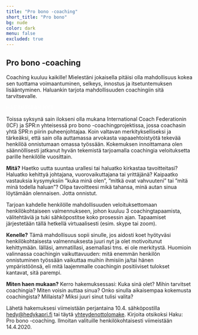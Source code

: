 ```yaml
---
title: "Pro bono -coaching"
short_title: "Pro bono"
bg: nude
color: dark
menu: false
excluded: true
---
```

<div class="toplogo" style="cursor:pointer" onclick="javascript:document.location='https://hedykapri.fi/'"></div>

## Pro bono -coaching

Coaching kuuluu kaikille! Mielestäni jokaisella pitäisi olla mahdollisuus kokea sen tuottama voimaantuminen, selkeys, innostus ja itsetuntemuksen lisääntyminen.
Haluankin tarjota mahdollisuuden coachingiin sitä tarvitsevalle.

<div id="expandable-pro_bono_coaching" class="expandable-container">

<p>
	<div class="apply_button">
		<span><a href="#miten_haen_mukaan" style="color:#ffffff; text-decoration: none; :hover { text-decoration: none;}">HAE MUKAAN NYT</a></span>
	</div>
</p>

<p>
Toissa syksynä sain ilokseni olla mukana International Coach Federationin (ICF) ja SPR:n yhteisessä pro bono -coachingprojektissa, jossa coachasin yhtä SPR:n piirin puheenjohtajaa. Koin valtavan merkitykselliseksi ja tärkeäksi, että sain olla auttamassa arvokasta vapaaehtoistyötä tekevää henkilöä onnistumaan omassa työssään. Kokemuksen innoittamana olen säännöllisesti jatkanut hyvän tekemistä tarjoamalla coachingia veloituksetta parille henkilölle vuosittain.
</p>
<a id="miten_haen_mukaan"></a>

<p>
<b>Mitä?</b>
Haetko uutta suuntaa urallesi tai haluatko kirkastaa tavoitteitasi? Haluatko kehittyä johtajana, vuorovaikuttajana tai yrittäjänä? Kaipaatko vastauksia kysymyksiin ”kuka minä olen”, ”mitkä ovat vahvuuteni” tai ”mitä minä todella haluan”? Olipa tavoitteesi mikä tahansa, minä autan sinua
löytämään olennaisen. Jotta onnistut.
</p>

<p>
Tarjoan kahdelle henkilölle mahdollisuuden veloituksettomaan henkilökohtaiseen valmennukseen, johon kuuluu 3 coachingtapaamista, välitehtäviä ja tuki sähköpostitse koko prosessin ajan. Tapaamiset järjestetään tällä hetkellä virtuaalisesti (esim. skype tai zoom).
</p>

<p>
<b>Kenelle?</b>
Tämä mahdollisuus sopii sinulle, jos aidosti koet hyötyväsi henkilökohtaisesta valmennuksesta juuri nyt ja olet motivoitunut kehittymään. Iälläsi, ammatillasi, asemallasi tms. ei ole merkitystä.
Huomioin valinnassa coachingin vaikuttavuuden: mitä enemmän henkilön onnistuminen työssään vaikuttaa muihin ihmisiin ja/tai hänen ympäristöönsä, eli mitä laajemmalle coachingin positiiviset tulokset kantavat, sitä parempi.
</p>

<p id="hae_pro_bono">
<b>Miten haen mukaan?</b>
Kerro hakemuksessasi: Kuka sinä olet? Mihin tarvitset coachingia? Miten voisin auttaa sinua? Onko sinulla aikaisempaa kokemusta coachingista? Millaista? Miksi juuri sinut tulisi valita?
</p>

<p>
Lähetä hakemuksesi viimeistään perjantaina 10.4. sähköpostilla <a href="mailto:hedy@kapri.fi">hedy@hedykapri.fi</a> tai täytä <a href="https://hedykapri.fi/#otayhteytta">yhteydenottolomake</a>. Kirjoita otsikoksi Haku: Pro bono -coaching. Ilmoitan valituille henkilökohtaisesti viimeistään 14.4.2020.
</p>

</div>
